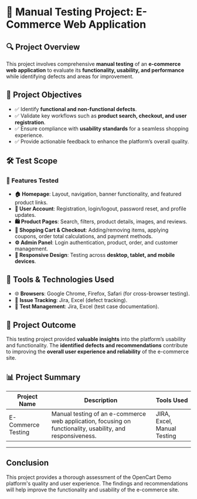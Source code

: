 # 📌 Manual Testing Project: E-Commerce Web Application  

## 🔍 Project Overview  
This project involves comprehensive **manual testing** of an **e-commerce web application** to evaluate its **functionality, usability, and performance** while identifying defects and areas for improvement.  

## 🎯 Project Objectives  
- ✅ Identify **functional and non-functional defects**.  
- ✅ Validate key workflows such as **product search, checkout, and user registration**.  
- ✅ Ensure compliance with **usability standards** for a seamless shopping experience.  
- ✅ Provide actionable feedback to enhance the platform’s overall quality.  

## 🛠️ Test Scope  
### 🔹 Features Tested  
- **🏠 Homepage**: Layout, navigation, banner functionality, and featured product links.  
- **👤 User Account**: Registration, login/logout, password reset, and profile updates.  
- **🛍️ Product Pages**: Search, filters, product details, images, and reviews.  
- **🛒 Shopping Cart & Checkout**: Adding/removing items, applying coupons, order total calculations, and payment methods.  
- **⚙️ Admin Panel**: Login authentication, product, order, and customer management.  
- **📱 Responsive Design**: Testing across **desktop, tablet, and mobile devices**.  

## 🧰 Tools & Technologies Used  
- 🌐 **Browsers**: Google Chrome, Firefox, Safari (for cross-browser testing).  
- 📝 **Issue Tracking**: Jira, Excel (defect tracking).  
- 📑 **Test Management**: Jira, Excel (test case documentation).  

## 📌 Project Outcome  
This testing project provided **valuable insights** into the platform’s usability and functionality. The **identified defects and recommendations** contribute to improving the **overall user experience and reliability** of the e-commerce site.  

## 📊 Project Summary  
| **Project Name**         | **Description**                                                             | **Tools Used**           |  
|--------------------------|---------------------------------------------------------------------------|--------------------------|  
| E-Commerce Testing       | Manual testing of an e-commerce web application, focusing on functionality, usability, and responsiveness. | JIRA, Excel, Manual Testing |  

----------

## Conclusion

This project provides a thorough assessment of the OpenCart Demo platform's quality and user experience. The findings and recommendations will help improve the functionality and usability of the e-commerce site.
